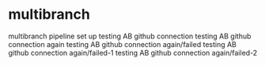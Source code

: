 # multibranch
multibranch pipeline set up
testing AB github connection
testing AB github connection again
testing AB github connection again/failed
testing AB github connection again/failed-1
testing AB github connection again/failed-2
